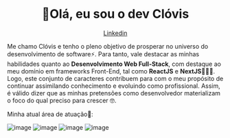 
<h1 align="center">👋Olá, eu sou o dev Clóvis</h1>

<div align="center">
<a href="https://www.linkedin.com/in/clovis-ferreira-a79b97255/" align="center">Linkedin</a>
</div>


Me chamo Clóvis e tenho o pleno objetivo de prosperar no universo do desenvolvimento de software⚡. Para tanto, vale destacar as minhas habilidades
quanto ao **Desenvolvimento Web Full-Stack**, com destaque ao meu domínio em frameworks Front-End, tal como **ReactJS** e **NextJS**👨🏻‍💻. Logo, este conjunto
de caracteres contribuem para com o meu propósito de continuar assimilando conhecimento e evoluindo como profissional. Assim, é válido dizer que as minhas
pretensões como desenvolvedor materializam o foco do qual preciso para crescer 🤓.

Minha atual área de atuação🖖:

![image](https://user-images.githubusercontent.com/86498267/212095122-30fa1814-08b2-43fa-9626-552c6e0a0771.png)
![image](https://user-images.githubusercontent.com/86498267/212094820-50d84e9b-cc8a-48eb-99b5-c000ce1b588a.png)
![image](https://user-images.githubusercontent.com/86498267/212094958-ad178158-981b-4554-8df4-aa9ab737b81c.png)
![image](https://user-images.githubusercontent.com/86498267/212094983-18aaed7f-2588-43ca-9771-03d77d1db440.png)
